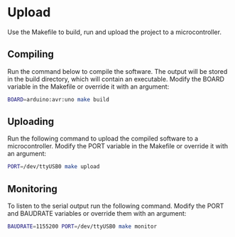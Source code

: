 # Upload
Use the Makefile to build, run and upload the project to a microcontroller. 


## Compiling
Run the command below to compile the software. The output will be stored in the
build directory, which will contain an executable. Modify the BOARD variable in
the Makefile or override it with an argument:
```sh
BOARD=arduino:avr:uno make build
```

## Uploading
Run the following command to upload the compiled software to a microcontroller.
Modify the PORT variable in the Makefile or override it with an argument:
```sh
PORT=/dev/ttyUSB0 make upload
```


## Monitoring
To listen to the serial output run the following command. Modify the PORT and
BAUDRATE variables or override them with an argument:
```sh
BAUDRATE=1155200 PORT=/dev/ttyUSB0 make monitor
```
